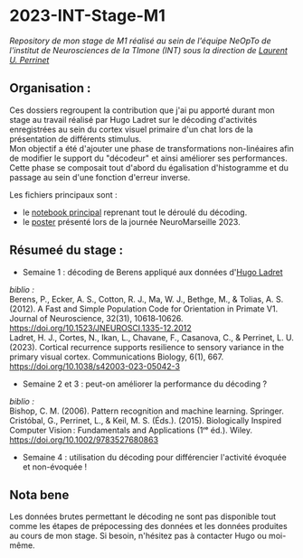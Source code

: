 # 2023-INT-Stage-M1
_Repository de mon stage de M1 réalisé au sein de l'équipe NeOpTo de l'institut de Neurosciences de la TImone (INT) sous la direction de [Laurent U. Perrinet](https://github.com/laurentperrinet)_

## Organisation :
Ces dossiers regroupent la contribution que j'ai pu apporté durant mon stage au travail réalisé par Hugo Ladret sur le décoding d'activités enregistrées au sein du cortex visuel primaire d'un chat lors de la présentation de différents stimulus. \
Mon objectif a été d'ajouter une phase de transformations non-linéaires afin de modifier le support du "décodeur" et ainsi améliorer ses performances. Cette phase se composait tout d'abord du égalisation d'histogramme et du passage au sein d'une fonction d'erreur inverse.

Les fichiers principaux sont :
- le [notebook principal](M1_stage_2023_AL.ipynb) reprenant tout le déroulé du décoding.
- le [poster](Poster_LAINE_Alexandre_NeuroMarseille_Day_2023.pdf) présenté lors de la journée NeuroMarseille 2023.

## Résumeé du stage :
- Semaine 1 : décoding de Berens appliqué aux données d'[Hugo Ladret](https://github.com/hugoladret)

_biblio :_ \
Berens, P., Ecker, A. S., Cotton, R. J., Ma, W. J., Bethge, M., & Tolias, A. S. (2012). A Fast and Simple Population Code for Orientation in Primate V1. Journal of Neuroscience, 32(31), 10618‑10626. https://doi.org/10.1523/JNEUROSCI.1335-12.2012 \
Ladret, H. J., Cortes, N., Ikan, L., Chavane, F., Casanova, C., & Perrinet, L. U. (2023). Cortical recurrence supports resilience to sensory variance in the primary visual cortex. Communications Biology, 6(1), 667. https://doi.org/10.1038/s42003-023-05042-3

- Semaine 2 et 3 : peut-on améliorer la performance du décoding ?

_biblio :_ \
Bishop, C. M. (2006). Pattern recognition and machine learning. Springer. \
Cristóbal, G., Perrinet, L., & Keil, M. S. (Éds.). (2015). Biologically Inspired Computer Vision : Fundamentals and Applications (1ʳᵉ éd.). Wiley. https://doi.org/10.1002/9783527680863

- Semaine 4 : utilisation du décoding pour différencier l'activité évoquée et non-évoquée !

## Nota bene
Les données brutes permettant le décoding ne sont pas disponible tout comme les étapes de prépocessing des données et les données produites au cours de mon stage. 
Si besoin, n'hésitez pas à contacter Hugo ou moi-même.
